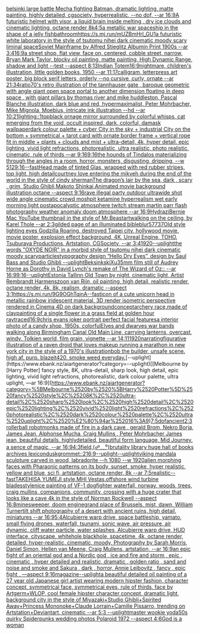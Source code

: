 [belsinki,](https://www.ebank.nz/aiartgenerator?category=belsinki%2C)[large battle Mecha fighting Batman, dramatic lighting, matte painting, highly detailed, cgsociety, hyperrealistic, --no dof, --ar 16:9](https://www.ebank.nz/aiartgenerator?category=large%2520battle%2520Mecha%2520fighting%2520Batman%2C%2520dramatic%2520lighting%2C%2520matte%2520painting%2C%2520highly%2520detailed%2C%2520cgsociety%2C%2520hyperrealistic%2C%2520--no%2520dof%2C%2520--ar%252016%3A9)[A futuristic helmet with visor, a liquid brain inside melting , dry ice clouds and cinematic lighting, octane render 8k](https://www.ebank.nz/aiartgenerator?category=A%2520futuristic%2520helmet%2520with%2520visor%2C%2520a%2520liquid%2520brain%2520inside%2520melting%2520%2C%2520dry%2520ice%2520clouds%2520and%2520cinematic%2520lighting%2C%2520octane%2520render%25208k)[4:5](https://www.ebank.nz/aiartgenerator?category=4%3A5)[a metallic war spaceship in the shape of a jelly fish](https://www.ebank.nz/aiartgenerator?category=a%2520metallic%2520war%2520spaceship%2520in%2520the%2520shape%2520of%2520a%2520jelly%2520fish)[bathroom](https://www.ebank.nz/aiartgenerator?category=bathroom)[<https://s.mj.run/mUZBmHrl_GU>](https://www.ebank.nz/aiartgenerator?category=%3Chttps%3A//s.mj.run/mUZBmHrl_GU%3E)[1](https://www.ebank.nz/aiartgenerator?category=1)[a futuristic white laboratory in the style of tsutomu nihei dark cinematic moody scary liminal space](https://www.ebank.nz/aiartgenerator?category=a%2520futuristic%2520white%2520laboratory%2520in%2520the%2520style%2520of%2520tsutomu%2520nihei%2520dark%2520cinematic%2520moody%2520scary%2520liminal%2520space)[Soviet Mainframe by Alfred Stieglitz Albumin Print 1900s --ar 3:4](https://www.ebank.nz/aiartgenerator?category=Soviet%2520Mainframe%2520by%2520Alfred%2520Stieglitz%2520Albumin%2520Print%25201900s%2520--ar%25203%3A4)[16:9](https://www.ebank.nz/aiartgenerator?category=16%3A9)[a street shop, flat view, face on, centered, cobble street, narrow, Bryan Mark Taylor, blocky oil painting, matte painting, High Dynamic Range, shadow and light --test --aspect 8:13](https://www.ebank.nz/aiartgenerator?category=a%2520street%2520shop%2C%2520flat%2520view%2C%2520face%2520on%2C%2520centered%2C%2520cobble%2520street%2C%2520narrow%2C%2520Bryan%2520Mark%2520Taylor%2C%2520blocky%2520oil%2520painting%2C%2520matte%2520painting%2C%2520High%2520Dynamic%2520Range%2C%2520shadow%2520and%2520light%2520--test%2520--aspect%25208%3A13)[Indian Totem](https://www.ebank.nz/aiartgenerator?category=Indian%2520Totem)[16:9](https://www.ebank.nz/aiartgenerator?category=16%3A9)[nightmare, children's illustration, little golden books, 1950 --ar 11:17](https://www.ebank.nz/aiartgenerator?category=nightmare%2C%2520children%27s%2520illustration%2C%2520little%2520golden%2520books%2C%25201950%2520--ar%252011%3A17)[calligram, letterpress art poster, big block serif letters, orderly --no cursive, curly, ornate --ar 21:34](https://www.ebank.nz/aiartgenerator?category=calligram%2C%2520letterpress%2520art%2520poster%2C%2520big%2520block%2520serif%2520letters%2C%2520orderly%2520--no%2520cursive%2C%2520curly%2C%2520ornate%2520--ar%252021%3A34)[ratio](https://www.ebank.nz/aiartgenerator?category=ratio)[70's retro illustration of the tannhauser gate , baroque geometric with angle giant open space portal to another dimension floating in deep space , with giant pillars by thomas river and mike huddleston, Pascal Blanche illustration, dark blue and red, hypermaximalist, Peter Mohrbacher, Mike Mignola, Moebius, intricate ink illustration --hd --ar 10:21](https://www.ebank.nz/aiartgenerator?category=70%27s%2520retro%2520illustration%2520of%2520the%2520tannhauser%2520gate%2520%2C%2520baroque%2520geometric%2520with%2520angle%2520giant%2520open%2520space%2520portal%2520to%2520another%2520dimension%2520floating%2520in%2520deep%2520space%2520%2C%2520with%2520giant%2520pillars%2520by%2520thomas%2520river%2520and%2520mike%2520huddleston%2C%2520Pascal%2520Blanche%2520illustration%2C%2520dark%2520blue%2520and%2520red%2C%2520hypermaximalist%2C%2520Peter%2520Mohrbacher%2C%2520Mike%2520Mignola%2C%2520Moebius%2C%2520intricate%2520ink%2520illustration%2520--hd%2520--ar%252010%3A21)[lighting::1](https://www.ebank.nz/aiartgenerator?category=lighting%3A%3A1)[top](https://www.ebank.nz/aiartgenerator?category=top)[black ornage mirror surrounded by colorful whisps, cat emerging from the void, occult inspired, dark, colorful, damask wallpaper](https://www.ebank.nz/aiartgenerator?category=black%2520ornage%2520mirror%2520surrounded%2520by%2520colorful%2520whisps%2C%2520cat%2520emerging%2520from%2520the%2520void%2C%2520occult%2520inspired%2C%2520dark%2C%2520colorful%2C%2520damask%2520wallpaper)[dark colour palette + cyber City in the sky + industrial City on the bottom + symmetrical + tarot card with ornate border frame + vertical rope fit in middle + plants + clouds and mist + ultra-detail, 4k, hyper detail, epic lighting, vivid light refractions, photorealistic, ultra realistic, photo realistic, cinematic, rule of thirds —ar 9:16](https://www.ebank.nz/aiartgenerator?category=dark%2520colour%2520palette%2520%2B%2520cyber%2520City%2520in%2520the%2520sky%2520%2B%2520industrial%2520City%2520on%2520the%2520bottom%2520%2B%2520symmetrical%2520%2B%2520tarot%2520card%2520with%2520ornate%2520border%2520frame%2520%2B%2520vertical%2520rope%2520fit%2520in%2520middle%2520%2B%2520plants%2520%2B%2520clouds%2520and%2520mist%2520%2B%2520ultra-detail%2C%25204k%2C%2520hyper%2520detail%2C%2520epic%2520lighting%2C%2520vivid%2520light%2520refractions%2C%2520photorealistic%2C%2520ultra%2520realistic%2C%2520photo%2520realistic%2C%2520cinematic%2C%2520rule%2520of%2520thirds%2520%E2%80%94ar%25209%3A16)[9:16](https://www.ebank.nz/aiartgenerator?category=9%3A16)[the hounds of Tindalos materializing through the angles in a room, horror, monsters, disgusting, dripping,   --w 512](https://www.ebank.nz/aiartgenerator?category=the%2520hounds%2520of%2520Tindalos%2520materializing%2520through%2520the%2520angles%2520in%2520a%2520room%2C%2520horror%2C%2520monsters%2C%2520disgusting%2C%2520dripping%2C%2520%2520%2520--w%2520512)[9:16](https://www.ebank.nz/aiartgenerator?category=9%3A16)[--fast](https://www.ebank.nz/aiartgenerator?category=--fast)[Head made of tinted Glas, wrapped with red rubber stripes, top light, high detail](https://www.ebank.nz/aiartgenerator?category=Head%2520made%2520of%2520tinted%2520Glas%2C%2520wrapped%2520with%2520red%2520rubber%2520stripes%2C%2520top%2520light%2C%2520high%2520detail)[courtney love entering the mikveh during the end of the world in the style of cindy sherman](https://www.ebank.nz/aiartgenerator?category=courtney%2520love%2520entering%2520the%2520mikveh%2520during%2520the%2520end%2520of%2520the%2520world%2520in%2520the%2520style%2520of%2520cindy%2520sherman)[The dragon’s lair by the sea, dark , scary , grim, Studio Ghibli,Makoto Shinkai,Animated movie background illustration,octane --aspect 9:16](https://www.ebank.nz/aiartgenerator?category=The%2520dragon%E2%80%99s%2520lair%2520by%2520the%2520sea%2C%2520dark%2520%2C%2520scary%2520%2C%2520grim%2C%2520Studio%2520Ghibli%2CMakoto%2520Shinkai%2CAnimated%2520movie%2520background%2520illustration%2Coctane%2520--aspect%25209%3A16)[rave illegal party outdoor ultrawide shot wide angle cinematic crowd moshpit ketamine hyperrealism wet early morning light postapocalyptic atmosphere twitch stream martin parr flash photography  weather anomaly doom atmosphere --ar 16:9](https://www.ebank.nz/aiartgenerator?category=rave%2520illegal%2520party%2520outdoor%2520ultrawide%2520shot%2520wide%2520angle%2520cinematic%2520crowd%2520moshpit%2520ketamine%2520hyperrealism%2520wet%2520early%2520morning%2520light%2520postapocalyptic%2520atmosphere%2520twitch%2520stream%2520martin%2520parr%2520flash%2520photography%2520%2520weather%2520anomaly%2520doom%2520atmosphere%2520--ar%252016%3A9)[Hydrazi](https://www.ebank.nz/aiartgenerator?category=Hydrazi)[Bernie Mac YouTube thumbnail in the style of Mr.Beast](https://www.ebank.nz/aiartgenerator?category=Bernie%2520Mac%2520YouTube%2520thumbnail%2520in%2520the%2520style%2520of%2520Mr.Beast)[art](https://www.ebank.nz/aiartgenerator?category=art)[walking on the ceiling, by Karel Thole --ar 2:3](https://www.ebank.nz/aiartgenerator?category=walking%2520on%2520the%2520ceiling%2C%2520by%2520Karel%2520Thole%2520--ar%25202%3A3)[gilded page of an illuminated bible](https://www.ebank.nz/aiartgenerator?category=gilded%2520page%2520of%2520an%2520illuminated%2520bible)[blur](https://www.ebank.nz/aiartgenerator?category=blur)[57737](https://www.ebank.nz/aiartgenerator?category=57737)[Old style lighting eyes Godzilla Roaring, destroyed Taipei city, hollywood movie, movie poster, explosion effect background, 4K, Unreal Engine, TOHO, Tsuburaya Productions, Artstation, CGSociety, --ar 3:4](https://www.ebank.nz/aiartgenerator?category=Old%2520style%2520lighting%2520eyes%2520Godzilla%2520Roaring%2C%2520destroyed%2520Taipei%2520city%2C%2520hollywood%2520movie%2C%2520movie%2520poster%2C%2520explosion%2520effect%2520background%2C%25204K%2C%2520Unreal%2520Engine%2C%2520TOHO%2C%2520Tsuburaya%2520Productions%2C%2520Artstation%2C%2520CGSociety%2C%2520--ar%25203%3A4)[1920](https://www.ebank.nz/aiartgenerator?category=1920)[--uplight](https://www.ebank.nz/aiartgenerator?category=--uplight)[the words "OXYDE NOIR" in a morbid style of tsutomu nihei dark cinematic moody scary](https://www.ebank.nz/aiartgenerator?category=the%2520words%2520%22OXYDE%2520NOIR%22%2520in%2520a%2520morbid%2520style%2520of%2520tsutomu%2520nihei%2520dark%2520cinematic%2520moody%2520scary)[particles](https://www.ebank.nz/aiartgenerator?category=particles)[typography design “Hello Dry Eyes”, design by Saul Bass and Studio Ghibli --uplight](https://www.ebank.nz/aiartgenerator?category=typography%2520design%2520%E2%80%9CHello%2520Dry%2520Eyes%E2%80%9D%2C%2520design%2520by%2520Saul%2520Bass%2520and%2520Studio%2520Ghibli%2520--uplight)[Beksinkski](https://www.ebank.nz/aiartgenerator?category=Beksinkski)[Xu](https://www.ebank.nz/aiartgenerator?category=Xu)[35mm film still of Audrey Horne as Dorothy in David Lynch's remake of The Wizard of Oz:: --ar 16:9](https://www.ebank.nz/aiartgenerator?category=35mm%2520film%2520still%2520of%2520Audrey%2520Horne%2520as%2520Dorothy%2520in%2520David%2520Lynch%27s%2520remake%2520of%2520The%2520Wizard%2520of%2520Oz%3A%3A%2520--ar%252016%3A9)[9:16](https://www.ebank.nz/aiartgenerator?category=9%3A16)[--uplight](https://www.ebank.nz/aiartgenerator?category=--uplight)[Estonia Tallinn Old Town by night, cinematic light, Artist Rembrandt Harmenszoon van Rijn, oil painting, high detail, realistic render, octane render, 4k, 8k, realism, dramatic --aspect 3:1](https://www.ebank.nz/aiartgenerator?category=Estonia%2520Tallinn%2520Old%2520Town%2520by%2520night%2C%2520cinematic%2520light%2C%2520Artist%2520Rembrandt%2520Harmenszoon%2520van%2520Rijn%2C%2520oil%2520painting%2C%2520high%2520detail%2C%2520realistic%2520render%2C%2520octane%2520render%2C%25204k%2C%25208k%2C%2520realism%2C%2520dramatic%2520--aspect%25203%3A1)[<https://s.mj.run/9G9OGhTqjnA>](https://www.ebank.nz/aiartgenerator?category=%3Chttps%3A//s.mj.run/9G9OGhTqjnA%3E)[--fast](https://www.ebank.nz/aiartgenerator?category=--fast)[icon of a cute unicorn head in metallic rainbow iridescent material, 3D render isometric perspective rendered in Cinema 4D on dark background](https://www.ebank.nz/aiartgenerator?category=icon%2520of%2520a%2520cute%2520unicorn%2520head%2520in%2520metallic%2520rainbow%2520iridescent%2520material%2C%25203D%2520render%2520isometric%2520perspective%2520rendered%2520in%2520Cinema%25204D%2520on%2520dark%2520background)[concept](https://www.ebank.nz/aiartgenerator?category=concept)[archery race,made of clay](https://www.ebank.nz/aiartgenerator?category=archery%2520race%2Cmade%2520of%2520clay)[painting of a single flower in a grass field at golden hour raytraced](https://www.ebank.nz/aiartgenerator?category=painting%2520of%2520a%2520single%2520flower%2520in%2520a%2520grass%2520field%2520at%2520golden%2520hour%2520raytraced)[16:9](https://www.ebank.nz/aiartgenerator?category=16%3A9)[chris evans joker portrait perfect facial features](https://www.ebank.nz/aiartgenerator?category=chris%2520evans%2520joker%2520portrait%2520perfect%2520facial%2520features)[a interior photo of a candy shop, 1950s, colorful](https://www.ebank.nz/aiartgenerator?category=a%2520interior%2520photo%2520of%2520a%2520candy%2520shop%2C%25201950s%2C%2520colorful)[Elves and dwarves war bands walking along Birmingham Canal Old Main Line, carrying lanterns, overcast, windy, Tolkien world, film grain, vignette --ar 14:11](https://www.ebank.nz/aiartgenerator?category=Elves%2520and%2520dwarves%2520war%2520bands%2520walking%2520along%2520Birmingham%2520Canal%2520Old%2520Main%2520Line%2C%2520carrying%2520lanterns%2C%2520overcast%2C%2520windy%2C%2520Tolkien%2520world%2C%2520film%2520grain%2C%2520vignette%2520--ar%252014%3A11)[1920](https://www.ebank.nz/aiartgenerator?category=1920)[narrating](https://www.ebank.nz/aiartgenerator?category=narrating)[figurative illustration of a raven droid that loves makeup running a marathon in new york city in the style of a 1970's illustration](https://www.ebank.nz/aiartgenerator?category=figurative%2520illustration%2520of%2520a%2520raven%2520droid%2520that%2520loves%2520makeup%2520running%2520a%2520marathon%2520in%2520new%2520york%2520city%2520in%2520the%2520style%2520of%2520a%25201970%27s%2520illustration)[bob the builder, unsafe scene. high af. purp. blazeit420. smoke weed everyday.](https://www.ebank.nz/aiartgenerator?category=bob%2520the%2520builder%2C%2520unsafe%2520scene.%2520high%2520af.%2520purp.%2520blazeit420.%2520smoke%2520weed%2520everyday.)[--uplight](https://www.ebank.nz/aiartgenerator?category=--uplight)[[Melbourne by [Harry Potter] fancy style, 8K, ultra-detail, sharp look, high detail, epic lighting, vivid light refractions, photorealistic, dark colour palette, ultra uplight, —ar 16:9](https://www.ebank.nz/aiartgenerator?category=%5BMelbourne%2520by%2520%5BHarry%2520Potter%5D%2520fancy%2520style%2C%25208K%2C%2520ultra-detail%2C%2520sharp%2520look%2C%2520high%2520detail%2C%2520epic%2520lighting%2C%2520vivid%2520light%2520refractions%2C%2520photorealistic%2C%2520dark%2520colour%2520palette%2C%2520ultra%2520uplight%2C%2520%E2%80%94ar%252016%3A9)[7:5](https://www.ebank.nz/aiartgenerator?category=7%3A5)[dof](https://www.ebank.nz/aiartgenerator?category=dof)[ancient](https://www.ebank.nz/aiartgenerator?category=ancient)[2:3](https://www.ebank.nz/aiartgenerator?category=2%3A3)[rollerball robot](https://www.ebank.nz/aiartgenerator?category=rollerball%2520robot)[monks made of fire in a dark cave , gerald Brom, Nekro Borja, James Jean, Alphonse Mucha, Craig Mullins , Peter Mohrbacher James jean, beautiful details, highlydetailed, beautiful form language, Mid Journey, a sence of magic, --ar 16:9](https://www.ebank.nz/aiartgenerator?category=monks%2520made%2520of%2520fire%2520in%2520a%2520dark%2520cave%2520%2C%2520gerald%2520Brom%2C%2520Nekro%2520Borja%2C%2520James%2520Jean%2C%2520Alphonse%2520Mucha%2C%2520Craig%2520Mullins%2520%2C%2520Peter%2520Mohrbacher%2520James%2520jean%2C%2520beautiful%2520details%2C%2520highlydetailed%2C%2520beautiful%2520form%2520language%2C%2520Mid%2520Journey%2C%2520a%2520sence%2520of%2520magic%2C%2520--ar%252016%3A9)[4:3](https://www.ebank.nz/aiartgenerator?category=4%3A3)[field,](https://www.ebank.nz/aiartgenerator?category=field%2C)[(☍﹏⁰)](https://www.ebank.nz/aiartgenerator?category=%28%E2%98%8D%EF%B9%8F%E2%81%B0%29)[brutality library huge hall of books archives lexicon](https://www.ebank.nz/aiartgenerator?category=brutality%2520library%2520huge%2520hall%2520of%2520books%2520archives%2520lexicon)[dusk](https://www.ebank.nz/aiartgenerator?category=dusk)[grommet::2](https://www.ebank.nz/aiartgenerator?category=grommet%3A%3A2)[16:9](https://www.ebank.nz/aiartgenerator?category=16%3A9)[--uplight](https://www.ebank.nz/aiartgenerator?category=--uplight)[--uplight](https://www.ebank.nz/aiartgenerator?category=--uplight)[viking mandala sculpture carved in wood, labradorite --h 1080 --w 1920](https://www.ebank.nz/aiartgenerator?category=viking%2520mandala%2520sculpture%2520carved%2520in%2520wood%2C%2520labradorite%2520--h%25201080%2520--w%25201920)[alien morphing faces with Pharaonic patterns on its body, sunset, smoke, hyper realistic, yellow and blue, sci fi, artstation, octane render, 8k --ar 7:5](https://www.ebank.nz/aiartgenerator?category=alien%2520morphing%2520faces%2520with%2520Pharaonic%2520patterns%2520on%2520its%2520body%2C%2520sunset%2C%2520smoke%2C%2520hyper%2520realistic%2C%2520yellow%2520and%2520blue%2C%2520sci%2520fi%2C%2520artstation%2C%2520octane%2520render%2C%25208k%2520--ar%25207%3A5)[realistic](https://www.ebank.nz/aiartgenerator?category=realistic)[--fast](https://www.ebank.nz/aiartgenerator?category=--fast)[TAKEHISA YUMEJI style,MHI Vestas,offshore wind turbine blades](https://www.ebank.nz/aiartgenerator?category=TAKEHISA%2520YUMEJI%2520style%2CMHI%2520Vestas%2Coffshore%2520wind%2520turbine%2520blades)[style](https://www.ebank.nz/aiartgenerator?category=style)[nice painting of VF-1 dogfighter waterfall, norway, woods, trees, craig mullins,  companions, community, crossing with a huge crater that looks like a cave 4k in the style of Norman Rockwell --aspect 16:8](https://www.ebank.nz/aiartgenerator?category=nice%2520painting%2520of%2520VF-1%2520dogfighter%2520waterfall%2C%2520norway%2C%2520woods%2C%2520trees%2C%2520craig%2520mullins%2C%2520%2520companions%2C%2520community%2C%2520crossing%2520with%2520a%2520huge%2520crater%2520that%2520looks%2520like%2520a%2520cave%25204k%2520in%2520the%2520style%2520of%2520Norman%2520Rockwell%2520--aspect%252016%3A8)[minesweeper, doom engine](https://www.ebank.nz/aiartgenerator?category=minesweeper%2C%2520doom%2520engine)[grand place of Brussels, mist, dawn, William Turner](https://www.ebank.nz/aiartgenerator?category=grand%2520place%2520of%2520Brussels%2C%2520mist%2C%2520dawn%2C%2520William%2520Turner)[tilt shift photography of a desert with ancient ruins, high detail, miniatures --ar 16:9](https://www.ebank.nz/aiartgenerator?category=tilt%2520shift%2520photography%2520of%2520a%2520desert%2520with%2520ancient%2520ruins%2C%2520high%2520detail%2C%2520miniatures%2520--ar%252016%3A9)[5:4](https://www.ebank.nz/aiartgenerator?category=5%3A4)[Alcubierre warp drive, space battleship, yamato, small flying drones, waterfall, tsunami, sonic wave, air pressure, air dynamic, cliff water particle, water splashes, Alcubierre warp drive, HUD interface, cityscape, whitehole blackhole, spacetime, 4k, octane render, detailed, hyper-realistic, cinematic, moody, Photography by Sarah Morris, Daniel Simon, Hellen van Meene, Craig Mullens, artstation, --ar 16:9](https://www.ebank.nz/aiartgenerator?category=Alcubierre%2520warp%2520drive%2C%2520space%2520battleship%2C%2520yamato%2C%2520small%2520flying%2520drones%2C%2520waterfall%2C%2520tsunami%2C%2520sonic%2520wave%2C%2520air%2520pressure%2C%2520air%2520dynamic%2C%2520cliff%2520water%2520particle%2C%2520water%2520splashes%2C%2520Alcubierre%2520warp%2520drive%2C%2520HUD%2520interface%2C%2520cityscape%2C%2520whitehole%2520blackhole%2C%2520spacetime%2C%25204k%2C%2520octane%2520render%2C%2520detailed%2C%2520hyper-realistic%2C%2520cinematic%2C%2520moody%2C%2520Photography%2520by%2520Sarah%2520Morris%2C%2520Daniel%2520Simon%2C%2520Hellen%2520van%2520Meene%2C%2520Craig%2520Mullens%2C%2520artstation%2C%2520--ar%252016%3A9)[an epic fight of an oriental god and a Nordic god , ice and fire and storm , epic , cinematic , hyper detailed and realistic, dramatic , golden ratio , sand and noise and smoke and Sakura , dark , horror, Annie Leibovitz , fancy , epic fight , —aspect 9:16](https://www.ebank.nz/aiartgenerator?category=an%2520epic%2520fight%2520of%2520an%2520oriental%2520god%2520and%2520a%2520Nordic%2520god%2520%2C%2520ice%2520and%2520fire%2520and%2520storm%2520%2C%2520epic%2520%2C%2520cinematic%2520%2C%2520hyper%2520detailed%2520and%2520realistic%2C%2520dramatic%2520%2C%2520golden%2520ratio%2520%2C%2520sand%2520and%2520noise%2520and%2520smoke%2520and%2520Sakura%2520%2C%2520dark%2520%2C%2520horror%2C%2520Annie%2520Leibovitz%2520%2C%2520fancy%2520%2C%2520epic%2520fight%2520%2C%2520%E2%80%94aspect%25209%3A16)[magazine](https://www.ebank.nz/aiartgenerator?category=magazine)[--uplight](https://www.ebank.nz/aiartgenerator?category=--uplight)[a beautiful detailed oil painting of a 27 year old Japanese girl artist wearing modern hipster fashion, character concept, symmetrical face, symmetrical eyes, rule of thirds, face by Artgerm+WLOP, cool female hipster character concept, dramatic light, background city in the style of Miyazaki+Studio Ghibli+Spirited Away+Princess Mononoke+Claude Lorrain+Camille Pissarro, trending on Artstation+Deviantart, cinematic --ar 5:3 --uplight](https://www.ebank.nz/aiartgenerator?category=a%2520beautiful%2520detailed%2520oil%2520painting%2520of%2520a%252027%2520year%2520old%2520Japanese%2520girl%2520artist%2520wearing%2520modern%2520hipster%2520fashion%2C%2520character%2520concept%2C%2520symmetrical%2520face%2C%2520symmetrical%2520eyes%2C%2520rule%2520of%2520thirds%2C%2520face%2520by%2520Artgerm%2BWLOP%2C%2520cool%2520female%2520hipster%2520character%2520concept%2C%2520dramatic%2520light%2C%2520background%2520city%2520in%2520the%2520style%2520of%2520Miyazaki%2BStudio%2520Ghibli%2BSpirited%2520Away%2BPrincess%2520Mononoke%2BClaude%2520Lorrain%2BCamille%2520Pissarro%2C%2520trending%2520on%2520Artstation%2BDeviantart%2C%2520cinematic%2520--ar%25205%3A3%2520--uplight)[master wookie yoda](https://www.ebank.nz/aiartgenerator?category=master%2520wookie%2520yoda)[50s quirky Spider](https://www.ebank.nz/aiartgenerator?category=50s%2520quirky%2520Spider)[punks  wedding photos Polaroid 1972 --aspect 4:6](https://www.ebank.nz/aiartgenerator?category=punks%2520%2520wedding%2520photos%2520Polaroid%25201972%2520--aspect%25204%3A6)[God is a woman](https://www.ebank.nz/aiartgenerator?category=God%2520is%2520a%2520woman)